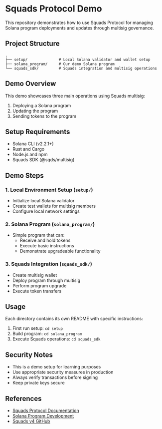 # Squads Protocol Demo

This repository demonstrates how to use Squads Protocol for managing Solana program deployments and updates through multisig governance.

## Project Structure

```
.
├── setup/              # Local Solana validator and wallet setup
├── solana_program/     # Our demo Solana program
└── squads_sdk/         # Squads integration and multisig operations
```

## Demo Overview

This demo showcases three main operations using Squads multisig:
1. Deploying a Solana program
2. Updating the program
3. Sending tokens to the program

## Setup Requirements

- Solana CLI (v2.2.1+)
- Rust and Cargo
- Node.js and npm
- Squads SDK (@sqds/multisig)

## Demo Steps

### 1. Local Environment Setup (`setup/`)
- Initialize local Solana validator
- Create test wallets for multisig members
- Configure local network settings

### 2. Solana Program (`solana_program/`)
- Simple program that can:
  - Receive and hold tokens
  - Execute basic instructions
  - Demonstrate upgradeable functionality

### 3. Squads Integration (`squads_sdk/`)
- Create multisig wallet
- Deploy program through multisig
- Perform program upgrade
- Execute token transfers

## Usage

Each directory contains its own README with specific instructions:

1. First run setup: `cd setup`
2. Build program: `cd solana_program`
3. Execute Squads operations: `cd squads_sdk`

## Security Notes

- This is a demo setup for learning purposes
- Use appropriate security measures in production
- Always verify transactions before signing
- Keep private keys secure

## References

- [Squads Protocol Documentation](https://docs.squads.so/)
- [Solana Program Development](https://docs.solana.com/developing/programming-model/overview)
- [Squads v4 GitHub](https://github.com/Squads-Protocol/v4)